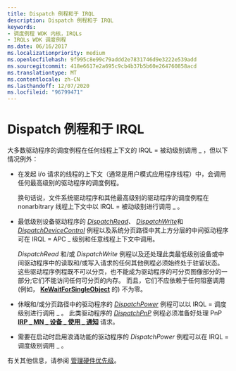 ```yaml
---
title: Dispatch 例程和于 IRQL
description: Dispatch 例程和于 IRQL
keywords:
- 调度例程 WDK 内核，IRQLs
- IRQLs WDK 调度例程
ms.date: 06/16/2017
ms.localizationpriority: medium
ms.openlocfilehash: 9f995c8e99c79addd2e7831746d9e3222e539add
ms.sourcegitcommit: 418e6617e2a695c9cb4b37b5b60e264760858acd
ms.translationtype: MT
ms.contentlocale: zh-CN
ms.lasthandoff: 12/07/2020
ms.locfileid: "96799471"
---
```

# <a name="dispatch-routines-and-irqls"></a>Dispatch 例程和于 IRQL





大多数驱动程序的调度例程在任何线程上下文的 IRQL = 被动级别调用 \_ ，但以下情况例外：

-   在发起 i/o 请求的线程的上下文（通常是用户模式应用程序线程）中，会调用任何最高级别的驱动程序的调度例程。

    换句话说，文件系统驱动程序和其他最高级别的驱动程序的调度例程在 nonarbitrary 线程上下文中以 IRQL = 被动级别进行调用 \_ 。

-   最低级别设备驱动程序的 [*DispatchRead*](/windows-hardware/drivers/ddi/wdm/nc-wdm-driver_dispatch)、 [*DispatchWrite*](/windows-hardware/drivers/ddi/wdm/nc-wdm-driver_dispatch)和 [*DispatchDeviceControl*](/windows-hardware/drivers/ddi/wdm/nc-wdm-driver_dispatch) 例程以及系统分页路径中其上方分层的中间驱动程序可在 IRQL = APC \_ 级别和任意线程上下文中调用。

    *DispatchRead* 和/或 *DispatchWrite* 例程以及还处理此类最低级别设备或中间驱动程序中的读取和/或写入请求的任何其他例程必须始终处于驻留状态。 这些驱动程序例程既不可以分页，也不能成为驱动程序的可分页图像部分的一部分;它们不能访问任何可分页的内存。 而且，它们不应依赖于任何阻塞调用 (例如， [**KeWaitForSingleObject**](/windows-hardware/drivers/ddi/wdm/nf-wdm-kewaitforsingleobject) 的) 不为零。

-   休眠和/或分页路径中的驱动程序的 [*DispatchPower*](/windows-hardware/drivers/ddi/wdm/nc-wdm-driver_dispatch) 例程可以以 IRQL = 调度级别进行调用 \_ 。 此类驱动程序的 [*DispatchPnP*](/windows-hardware/drivers/ddi/wdm/nc-wdm-driver_dispatch) 例程必须准备好处理 PnP [**IRP \_ MN \_ 设备 \_ 使用 \_ 通知**](./irp-mn-device-usage-notification.md) 请求。

-   需要在启动时启用浪涌功能的驱动程序的 *DispatchPower* 例程可以在 IRQL = 调度级别调用 \_ 。

有关其他信息，请参阅 [管理硬件优先级](managing-hardware-priorities.md)。

 

